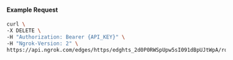 <!-- Code generated for API Clients. DO NOT EDIT. -->

#### Example Request

```bash
curl \
-X DELETE \
-H "Authorization: Bearer {API_KEY}" \
-H "Ngrok-Version: 2" \
https://api.ngrok.com/edges/https/edghts_2d0P0RWSpUpw5sI091dBpUJtWpA/routes/edghtsrt_2d0P0LQtTOdxUEhgrI3x8sJfmWN/oidc
```
